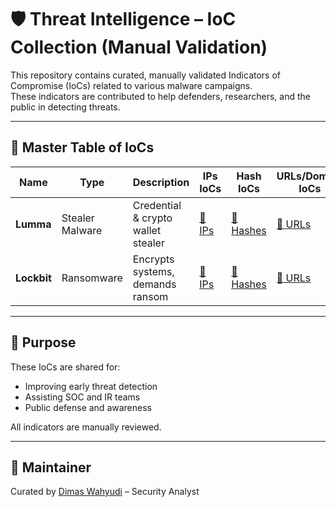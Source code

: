 # 🛡️ Threat Intelligence – IoC Collection (Manual Validation)

This repository contains curated, manually validated Indicators of Compromise (IoCs) related to various malware campaigns.  
These indicators are contributed to help defenders, researchers, and the public in detecting threats.

---

## 📘 Master Table of IoCs

| Name      | Type             | Description                             | IPs IoCs              | Hash IoCs              | URLs/Domain IoCs         | Last Validated |
|-----------|------------------|-----------------------------------------|------------------------|------------------------|--------------------------|----------------|
| **Lumma** | Stealer Malware  | Credential & crypto wallet stealer      | [📄 IPs](./lumma/ips.txt) | [📄 Hashes](./lumma/hashes.txt) | [📄 URLs](./lumma/urls.txt) | May 2025       |
| **Lockbit** | Ransomware      | Encrypts systems, demands ransom        | [📄 IPs](./lockbit/ips.txt) | [📄 Hashes](./lockbit/hashes.txt) | [📄 URLs](./lockbit/urls.txt) | May 2025       |

---

## 🙌 Purpose
These IoCs are shared for:
- Improving early threat detection
- Assisting SOC and IR teams
- Public defense and awareness

All indicators are manually reviewed.

---

## 🙋 Maintainer
Curated by [Dimas Wahyudi](https://www.linkedin.com/in/dimaswahyudi/) – Security Analyst
